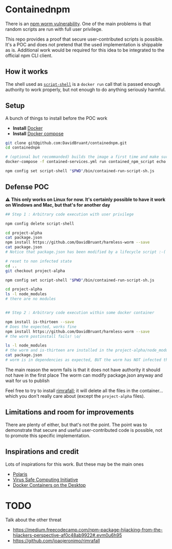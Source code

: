 # Containednpm

There is an [npm worm vulnerability](https://www.kb.cert.org/vuls/id/319816). One of the main problems is that random scripts are run with full user privilege.

This repo provides a proof that secure user-contributed scripts is possible. It's a POC and does not pretend that the used implementation is shippable as is. Additional work would be required for this idea to be integrated to the official npm CLI client.


## How it works

The shell used as [`script-shell`](https://docs.npmjs.com/misc/config#script-shell) is a `docker run` call that is passed enough authority to work properly, but not enough to do anything seriously harmful.


## Setup

A bunch of things to install before the POC work

* **Install** [Docker](https://docs.docker.com/install/)
* **Install** [Docker compose](https://docs.docker.com/compose/install/)

````sh
git clone git@github.com:DavidBruant/containednpm.git
cd containednpm

# (optional but recommanded) builds the image a first time and make sure it runs properly
docker-compose -f contained-services.yml run contained_npm_script echo 'success'

npm config set script-shell "$PWD"/bin/contained-run-script-sh.js
````


## Defense POC

:warning: **This only works on Linux for now. It's certainly possible to have it work on Windows and Mac, but that's for another day**


````sh
## Step 1 : Arbitrary code execution with user privilege

npm config delete script-shell

cd project-alpha
cat package.json
npm install https://github.com/DavidBruant/harmless-worm --save
cat package.json
# Notice that package.json has been modified by a lifecycle script :-(

# reset to non infected state
cd .. 
git checkout project-alpha

npm config set script-shell "$PWD"/bin/contained-run-script-sh.js

cd project-alpha
ls -l node_modules
# there are no modules


## Step 2 : Arbitrary code execution within some docker container

npm install is-thirteen --save
# Does the expected, works fine
npm install https://github.com/DavidBruant/harmless-worm --save
# the worm postinstall fails! \o/

ls -l node_modules
# the worm and is-thirteen are installed in the project-alpha/node_modules
cat package.json
# worm is in dependencies as expected, BUT the worm has NOT infected the file
````

The main reason the worm fails is that it does not have authority it should not have in the first place
The worm can modify package.json anyway and wait for us to publish

Feel free to try to install [rimrafall](https://github.com/joaojeronimo/rimrafall); it will delete all the files in the container... which you don't really care about (except the `project-alpha` files).


## Limitations and room for improvements

There are plenty of either, but that's not the point. The point was to demonstrate that secure and useful user-contributed code is possible, not to promote this specific implementation.



## Inspirations and credit

Lots of inspirations for this work. But these may be the main ones

* [Polaris](http://www.hpl.hp.com/techreports/2004/HPL-2004-221.html)
* [Virus Safe Computing Initiative](https://www.youtube.com/watch?v=pMhH6IKBrVo)
* [Docker Containers on the Desktop](https://blog.jessfraz.com/post/docker-containers-on-the-desktop/)


# TODO

Talk about the other threat
* https://medium.freecodecamp.com/npm-package-hijacking-from-the-hijackers-perspective-af0c48ab9922#.evm0u6h95
* https://github.com/joaojeronimo/rimrafall
